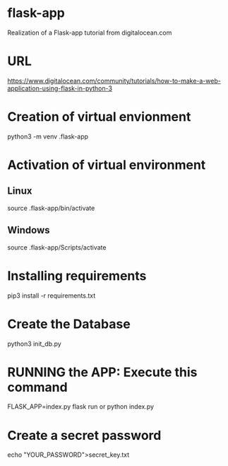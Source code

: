 # flask-app
Realization of a Flask-app tutorial from digitalocean.com

# URL 
https://www.digitalocean.com/community/tutorials/how-to-make-a-web-application-using-flask-in-python-3

# Creation of virtual envionment
python3 -m venv .flask-app

# Activation of virtual environment

## Linux
source .flask-app/bin/activate

## Windows
source .flask-app/Scripts/activate

# Installing requirements 
pip3 install -r requirements.txt

# Create the Database
python3 init_db.py

# RUNNING the APP: Execute this command
FLASK_APP=index.py flask run or python index.py

# Create a secret password
echo "YOUR_PASSWORD">secret_key.txt

